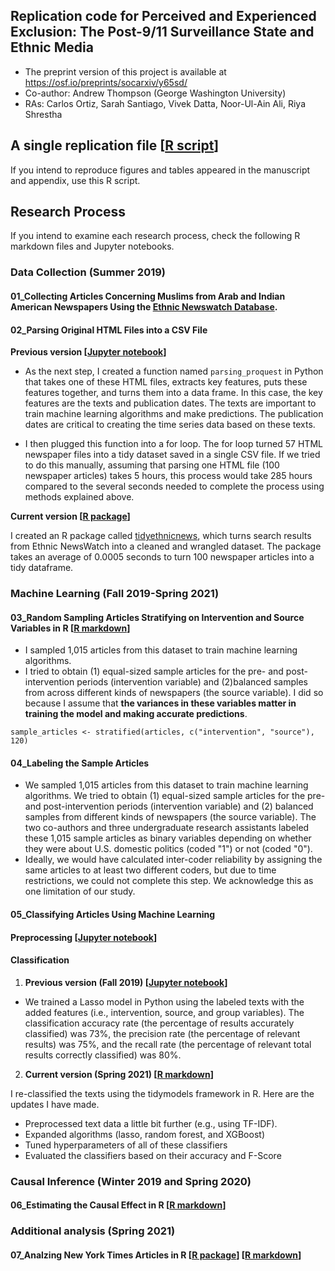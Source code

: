 ## Replication code for Perceived and Experienced Exclusion: The Post-9/11 Surveillance State and Ethnic Media

- The preprint version of this project is available at https://osf.io/preprints/socarxiv/y65sd/
- Co-author: Andrew Thompson (George Washington University)
- RAs: Carlos Ortiz, Sarah Santiago, Vivek Datta, Noor-Ul-Ain Ali, Riya Shrestha 

## A single replication file [[R script](https://github.com/jaeyk/ITS-Text-Classification/blob/master/code/replication.r)]

If you intend to reproduce figures and tables appeared in the manuscript and appendix, use this R script. 

## Research Process

If you intend to examine each research process, check the following R markdown files and Jupyter notebooks.

### Data Collection (Summer 2019)

#### 01_Collecting Articles Concerning Muslims from Arab and Indian American Newspapers Using the [Ethnic Newswatch Database](https://www.proquest.com/products-services/ethnic_newswatch.html).

#### 02_Parsing Original HTML Files into a CSV File

**Previous version [[Jupyter notebook](https://github.com/jaeyk/ITS-Text-Classification/blob/master/code/02_html_parsing.ipynb)]**

- As the next step, I created a function named `parsing_proquest` in Python that takes one of these HTML files, extracts key features, puts these features together, and turns them into a data frame. In this case, the key features are the texts and publication dates. The texts are important to train machine learning algorithms and make predictions. The publication dates are critical to creating the time series data based on these texts.

- I then plugged this function into a for loop. The for loop turned 57 HTML newspaper files into a tidy dataset saved in a single CSV file. If we tried to do this manually, assuming that parsing one HTML file (100 newspaper articles) takes 5 hours, this process would take 285 hours compared to the several seconds needed to complete the process using methods explained above.

**Current version [[R package](https://jaeyk.github.io/tidyethnicnews/)]**

I created an R package called [tidyethnicnews](https://jaeyk.github.io/tidyethnicnews/), which turns search results from Ethnic NewsWatch into a cleaned and wrangled dataset. The package takes an average of 0.0005 seconds to turn 100 newspaper articles into a tidy dataframe.

### Machine Learning (Fall 2019-Spring 2021)

#### 03_Random Sampling Articles Stratifying on Intervention and Source Variables in R [[R markdown](https://github.com/jaeyk/ITS-Text-Classification/blob/master/code/03_sampling.Rmd)]

- I sampled 1,015 articles from this dataset to train machine learning algorithms.
- I tried to obtain (1) equal-sized sample articles for the pre- and post-intervention periods (intervention variable) and (2)balanced samples from across different kinds of newspapers (the source variable). I did so because I assume that **the variances in these variables matter in training the model and making accurate predictions**.

`sample_articles <- stratified(articles, c("intervention", "source"), 120)`

#### 04_Labeling the Sample Articles

- We sampled 1,015 articles from this dataset to train machine learning algorithms. We tried to obtain (1) equal-sized sample articles for the pre- and post-intervention periods (intervention variable) and (2) balanced samples from different kinds of newspapers (the source variable). The two co-authors and three undergraduate research assistants labeled these 1,015 sample articles as binary variables depending on whether they were about U.S. domestic politics (coded "1") or not (coded "0").
- Ideally, we would have calculated inter-coder reliability by assigning the same articles to at least two different coders, but due to time restrictions, we could not complete this step. We acknowledge this as one limitation of our study.

#### 05_Classifying Articles Using Machine Learning 

#### Preprocessing [[Jupyter notebook](https://github.com/jaeyk/ITS-Text-Classification/blob/master/code/05_01_preprocessing_text.ipynb)]

#### Classification

1. **Previous version (Fall 2019) [[Jupyter notebook](https://github.com/jaeyk/ITS-Text-Classification/blob/master/code/05_02_classifying_text.ipynb)]**

- We trained a Lasso model in Python using the labeled texts with the added features (i.e., intervention, source, and group variables). The classification accuracy rate (the percentage of results accurately classified) was 73%, the precision rate (the percentage of relevant results) was 75%, and the recall rate (the percentage of relevant total results correctly classified) was 80%.

2. **Current version (Spring 2021) [[R markdown](https://github.com/jaeyk/ITS-Text-Classification/blob/master/code/05_02_classifying_text.Rmd)]**

I re-classified the texts using the tidymodels framework in R. Here are the updates I have made.

- Preprocessed text data a little bit further (e.g., using TF-IDF).
- Expanded algorithms (lasso, random forest, and XGBoost)
- Tuned hyperparameters of all of these classifiers
- Evaluated the classifiers based on their accuracy and F-Score

### Causal Inference (Winter 2019 and Spring 2020)

#### 06_Estimating the Causal Effect in R [[R markdown](https://github.com/jaeyk/ITS-Text-Classification/blob/master/code/06_causal_inference.Rmd)]

### Additional analysis (Spring 2021)

#### 07_Analzing New York Times Articles in R [[R package](https://github.com/jaeyk/rnytapi/)] [[R markdown](https://github.com/jaeyk/ITS-Text-Classification/blob/master/code/07_additional_text_analysis.Rmd)]
